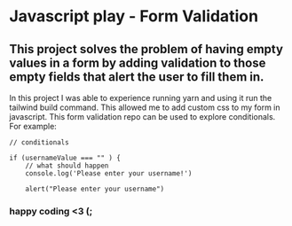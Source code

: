 # Javascript play - Form Validation
## This project solves the problem of having empty values in a form by adding validation to those empty fields that alert the user to fill them in.

In this project I was able to experience running yarn and using it run the tailwind build command. This allowed me to add custom css to my form in javascript. This form validation repo can be used to explore conditionals. For example:

    // conditionals 
    
    if (usernameValue === "" ) { 
        // what should happen 
        console.log('Please enter your username!')

        alert("Please enter your username")


### happy coding <3 (;
